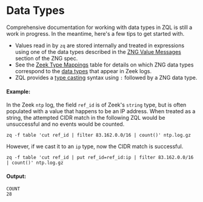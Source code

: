 # Data Types

Comprehensive documentation for working with data types in ZQL is still a work
in progress. In the meantime, here's a few tips to get started with.

* Values read in by `zq` are stored internally and treated in expressions using one of the data types described in the [ZNG Value Messages](../../../zng/docs/spec.md#22-zng-value-messages) section of the ZNG spec.
* See the [Zeek Type Mappings](../../../zng/docs/zeek-compat.md#zeek-type-mappings) table for details on which ZNG data types correspond to the [data types](https://docs.zeek.org/en/current/script-reference/types.html) that appear in Zeek logs.
* ZQL provides a [type casting](https://en.wikipedia.org/wiki/Type_conversion) syntax using `:` followed by a ZNG data type.

#### Example:

In the Zeek `ntp` log, the field `ref_id` is of Zeek's `string` type, but is often populated with a value that happens to be an IP address. When treated as a string, the attempted CIDR match in the following ZQL would be unsuccessful and no events would be counted.

```
zq -f table 'cut ref_id | filter 83.162.0.0/16 | count()' ntp.log.gz
```

However, if we cast it to an `ip` type, now the CIDR match is successful.

```zq-command
zq -f table 'cut ref_id | put ref_id=ref_id:ip | filter 83.162.0.0/16 | count()' ntp.log.gz
```

#### Output:
```zq-output
COUNT
28
```
